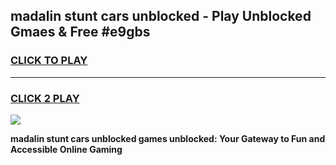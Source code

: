 
## madalin stunt cars unblocked - Play Unblocked Gmaes & Free #e9gbs
<h3>
<a href="https://news.freeplayer.one?title=madalin_stunt_cars_unblocked&ref=24F">CLICK TO PLAY</a></h3>
<hr>

<h3>
<a href="https://news.freeplayer.one?title=madalin_stunt_cars_unblocked&ref=24F">CLICK 2 PLAY</a>
  
</h3>

<a href="https://news.freeplayer.one?title=madalin_stunt_cars_unblocked&ref=24F/"><img src="https://clearcache.store/games.png"></a>


**madalin stunt cars unblocked games unblocked: Your Gateway to Fun and Accessible Online Gaming**
